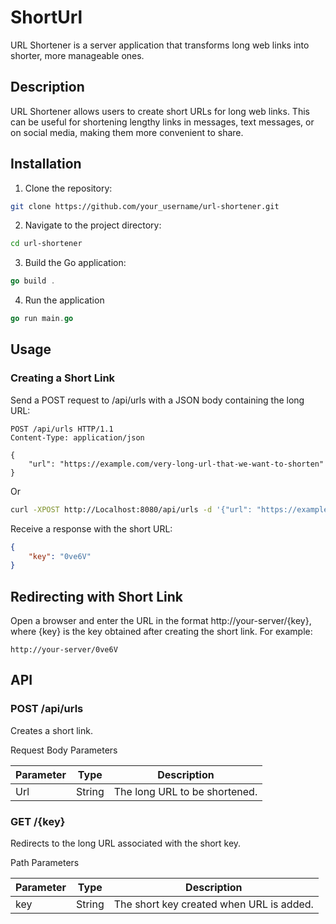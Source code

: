 # ShortUrl
URL Shortener is a server application that transforms long web links into shorter, more manageable ones.

## Description
URL Shortener allows users to create short URLs for long web links. This can be useful for shortening lengthy links in messages, text messages, or on social media, making them more convenient to share.

## Installation
1. Clone the repository:
```bash
git clone https://github.com/your_username/url-shortener.git
```
2. Navigate to the project directory:
```bash
cd url-shortener
```
3. Build the Go application:
```go
go build .
```
4. Run the application
```go
go run main.go
```

## Usage
### Creating a Short Link
Send a POST request to /api/urls with a JSON body containing the long URL:
```http request
POST /api/urls HTTP/1.1
Content-Type: application/json

{
    "url": "https://example.com/very-long-url-that-we-want-to-shorten"
}
```
Or
```bash
curl -XPOST http://Localhost:8080/api/urls -d '{"url": "https://example.com/very-long-url-that-we-want-to-shorten"}'
```
Receive a response with the short URL:

```json
{
    "key": "0ve6V"
}

```

## Redirecting with Short Link
Open a browser and enter the URL in the format http://your-server/{key}, where {key} is the key obtained after creating the short link. For example:

```
http://your-server/0ve6V
```

## API
### POST /api/urls
Creates a short link.

Request Body Parameters

| Parameter    | Type   | Description|
|------------|--------| --- |
| Url	| String | The long URL to be shortened.|


### GET /{key}
Redirects to the long URL associated with the short key.

Path Parameters

| Parameter | Type   | Description|
|-----------|--------| --- |
| key	      | String | The short key created when URL is added.|
